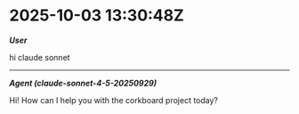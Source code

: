 <!-- Generated by SpecStory -->

# 2025-10-03 13:30:48Z

<!-- Claude Code Session fbc1112a-9ff7-4372-bb4e-7b39093e8e62 (2025-10-03_13-30-48Z) -->

_**User**_

hi claude sonnet

---

_**Agent (claude-sonnet-4-5-20250929)**_

Hi! How can I help you with the corkboard project today?

